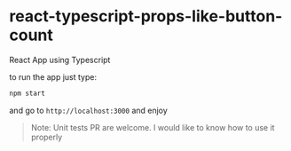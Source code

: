 # react-typescript-props-like-button-count
React App using Typescript 


to run the app just type:

```bash
npm start
```

and go to `http://localhost:3000` and enjoy


> Note: Unit tests PR are welcome. I would like to know how to use it properly
